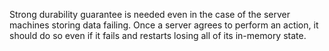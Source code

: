 Strong durability guarantee is needed even in the case of the server machines storing data failing. 
Once a server agrees to perform an action, it should do so even if it fails and restarts losing all of its in-memory state.
